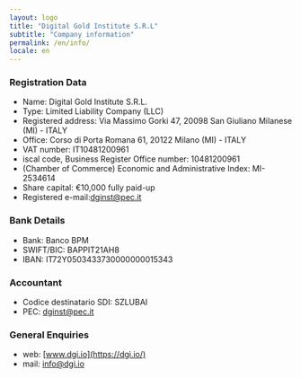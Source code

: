 ```yaml
---
layout: logo
title: "Digital Gold Institute S.R.L"
subtitle: "Company information"
permalink: /en/info/
locale: en
---
```


### Registration Data

- Name: Digital Gold Institute S.R.L.
- Type: Limited Liability Company (LLC)
- Registered address: Via Massimo Gorki 47, 20098 San Giuliano Milanese (MI) - ITALY
- Office: Corso di Porta Romana 61, 20122 Milano (MI) - ITALY
- VAT number: IT10481200961
- iscal code, Business Register Office number: 10481200961
- (Chamber of Commerce) Economic and Administrative Index: MI-2534614
- Share capital: €10,000 fully paid-up
- Registered e-mail:[dginst@pec.it](mailto:dginst@pec.it)

### Bank Details

- Bank: Banco BPM
- SWIFT/BIC: BAPPIT21AH8
- IBAN: IT72Y0503433730000000015343

### Accountant

- Codice destinatario SDI: SZLUBAI
- PEC: [dginst@pec.it](mailto:dginst@pec.it)

### General Enquiries

- web: [www.dgi.io](https://dgi.io/)
- mail: [info@dgi.io](mailto:info@dgi.io)
